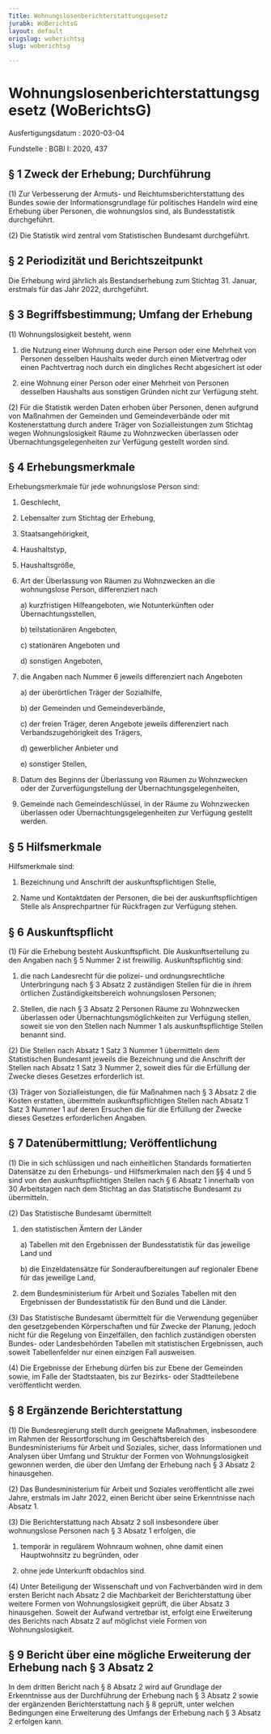 ```yaml
---
Title: Wohnungslosenberichterstattungsgesetz
jurabk: WoBerichtsG
layout: default
origslug: woberichtsg
slug: woberichtsg

---
```


# Wohnungslosenberichterstattungsgesetz (WoBerichtsG)

Ausfertigungsdatum
:   2020-03-04

Fundstelle
:   BGBl I: 2020, 437


## § 1 Zweck der Erhebung; Durchführung

(1) Zur Verbesserung der Armuts- und Reichtumsberichterstattung des
Bundes sowie der Informationsgrundlage für politisches Handeln wird
eine Erhebung über Personen, die wohnungslos sind, als Bundesstatistik
durchgeführt.

(2) Die Statistik wird zentral vom Statistischen Bundesamt
durchgeführt.


## § 2 Periodizität und Berichtszeitpunkt

Die Erhebung wird jährlich als Bestandserhebung zum Stichtag 31.
Januar, erstmals für das Jahr 2022, durchgeführt.


## § 3 Begriffsbestimmung; Umfang der Erhebung

(1) Wohnungslosigkeit besteht, wenn

1.  die Nutzung einer Wohnung durch eine Person oder eine Mehrheit von
    Personen desselben Haushalts weder durch einen Mietvertrag oder einen
    Pachtvertrag noch durch ein dingliches Recht abgesichert ist oder


2.  eine Wohnung einer Person oder einer Mehrheit von Personen desselben
    Haushalts aus sonstigen Gründen nicht zur Verfügung steht.




(2) Für die Statistik werden Daten erhoben über Personen, denen
aufgrund von Maßnahmen der Gemeinden und Gemeindeverbände oder mit
Kostenerstattung durch andere Träger von Sozialleistungen zum Stichtag
wegen Wohnungslosigkeit Räume zu Wohnzwecken überlassen oder
Übernachtungsgelegenheiten zur Verfügung gestellt worden sind.


## § 4 Erhebungsmerkmale

Erhebungsmerkmale für jede wohnungslose Person sind:

1.  Geschlecht,


2.  Lebensalter zum Stichtag der Erhebung,


3.  Staatsangehörigkeit,


4.  Haushaltstyp,


5.  Haushaltsgröße,


6.  Art der Überlassung von Räumen zu Wohnzwecken an die wohnungslose
    Person, differenziert nach

    a)  kurzfristigen Hilfeangeboten, wie Notunterkünften oder
        Übernachtungsstellen,


    b)  teilstationären Angeboten,


    c)  stationären Angeboten und


    d)  sonstigen Angeboten,





7.  die Angaben nach Nummer 6 jeweils differenziert nach Angeboten

    a)  der überörtlichen Träger der Sozialhilfe,


    b)  der Gemeinden und Gemeindeverbände,


    c)  der freien Träger, deren Angebote jeweils differenziert nach
        Verbandszugehörigkeit des Trägers,


    d)  gewerblicher Anbieter und


    e)  sonstiger Stellen,





8.  Datum des Beginns der Überlassung von Räumen zu Wohnzwecken oder der
    Zurverfügungstellung der Übernachtungsgelegenheiten,


9.  Gemeinde nach Gemeindeschlüssel, in der Räume zu Wohnzwecken
    überlassen oder Übernachtungsgelegenheiten zur Verfügung gestellt
    werden.





## § 5 Hilfsmerkmale

Hilfsmerkmale sind:

1.  Bezeichnung und Anschrift der auskunftspflichtigen Stelle,


2.  Name und Kontaktdaten der Personen, die bei der auskunftspflichtigen
    Stelle als Ansprechpartner für Rückfragen zur Verfügung stehen.





## § 6 Auskunftspflicht

(1) Für die Erhebung besteht Auskunftspflicht. Die Auskunftserteilung
zu den Angaben nach § 5 Nummer 2 ist freiwillig. Auskunftspflichtig
sind:

1.  die nach Landesrecht für die polizei- und ordnungsrechtliche
    Unterbringung nach § 3 Absatz 2 zuständigen Stellen für die in ihrem
    örtlichen Zuständigkeitsbereich wohnungslosen Personen;


2.  Stellen, die nach § 3 Absatz 2 Personen Räume zu Wohnzwecken
    überlassen oder Übernachtungsmöglichkeiten zur Verfügung stellen,
    soweit sie von den Stellen nach Nummer 1 als auskunftspflichtige
    Stellen benannt sind.




(2) Die Stellen nach Absatz 1 Satz 3 Nummer 1 übermitteln dem
Statistischen Bundesamt jeweils die Bezeichnung und die Anschrift der
Stellen nach Absatz 1 Satz 3 Nummer 2, soweit dies für die Erfüllung
der Zwecke dieses Gesetzes erforderlich ist.

(3) Träger von Sozialleistungen, die für Maßnahmen nach § 3 Absatz 2
die Kosten erstatten, übermitteln auskunftspflichtigen Stellen nach
Absatz 1 Satz 3 Nummer 1 auf deren Ersuchen die für die Erfüllung der
Zwecke dieses Gesetzes erforderlichen Angaben.


## § 7 Datenübermittlung; Veröffentlichung

(1) Die in sich schlüssigen und nach einheitlichen Standards
formatierten Datensätze zu den Erhebungs- und Hilfsmerkmalen nach den
§§ 4 und 5 sind von den auskunftspflichtigen Stellen nach § 6 Absatz 1
innerhalb von 30 Arbeitstagen nach dem Stichtag an das Statistische
Bundesamt zu übermitteln.

(2) Das Statistische Bundesamt übermittelt

1.  den statistischen Ämtern der Länder

    a)  Tabellen mit den Ergebnissen der Bundesstatistik für das jeweilige
        Land und


    b)  die Einzeldatensätze für Sonderaufbereitungen auf regionaler Ebene für
        das jeweilige Land,





2.  dem Bundesministerium für Arbeit und Soziales Tabellen mit den
    Ergebnissen der Bundesstatistik für den Bund und die Länder.




(3) Das Statistische Bundesamt übermittelt für die Verwendung
gegenüber den gesetzgebenden Körperschaften und für Zwecke der
Planung, jedoch nicht für die Regelung von Einzelfällen, den fachlich
zuständigen obersten Bundes- oder Landesbehörden Tabellen mit
statistischen Ergebnissen, auch soweit Tabellenfelder nur einen
einzigen Fall ausweisen.

(4) Die Ergebnisse der Erhebung dürfen bis zur Ebene der Gemeinden
sowie, im Falle der Stadtstaaten, bis zur Bezirks- oder Stadtteilebene
veröffentlicht werden.


## § 8 Ergänzende Berichterstattung

(1) Die Bundesregierung stellt durch geeignete Maßnahmen, insbesondere
im Rahmen der Ressortforschung im Geschäftsbereich des
Bundesministeriums für Arbeit und Soziales, sicher, dass Informationen
und Analysen über Umfang und Struktur der Formen von Wohnungslosigkeit
gewonnen werden, die über den Umfang der Erhebung nach § 3 Absatz 2
hinausgehen.

(2) Das Bundesministerium für Arbeit und Soziales veröffentlicht alle
zwei Jahre, erstmals im Jahr 2022, einen Bericht über seine
Erkenntnisse nach Absatz 1.

(3) Die Berichterstattung nach Absatz 2 soll insbesondere über
wohnungslose Personen nach § 3 Absatz 1 erfolgen, die

1.  temporär in regulärem Wohnraum wohnen, ohne damit einen Hauptwohnsitz
    zu begründen, oder


2.  ohne jede Unterkunft obdachlos sind.




(4) Unter Beteiligung der Wissenschaft und von Fachverbänden wird in
dem ersten Bericht nach Absatz 2 die Machbarkeit der Berichterstattung
über weitere Formen von Wohnungslosigkeit geprüft, die über Absatz 3
hinausgehen. Soweit der Aufwand vertretbar ist, erfolgt eine
Erweiterung des Berichts nach Absatz 2 auf möglichst viele Formen von
Wohnungslosigkeit.


## § 9 Bericht über eine mögliche Erweiterung der Erhebung nach § 3 Absatz 2

In dem dritten Bericht nach § 8 Absatz 2 wird auf Grundlage der
Erkenntnisse aus der Durchführung der Erhebung nach § 3 Absatz 2 sowie
der ergänzenden Berichterstattung nach § 8 geprüft, unter welchen
Bedingungen eine Erweiterung des Umfangs der Erhebung nach § 3 Absatz
2 erfolgen kann.

